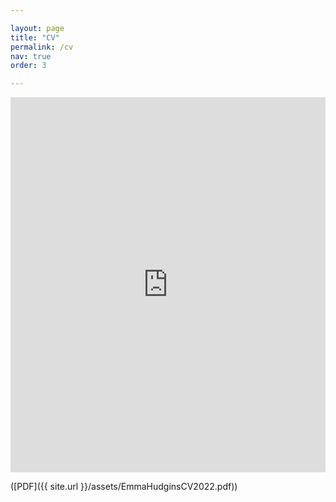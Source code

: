 ```yaml
---

layout: page
title: "CV"
permalink: /cv
nav: true
order: 3

---
```

<p  style=" margin: 12px auto 6px auto; font-family: Helvetica,Arial,Sans-serif; font-style: normal; font-variant: normal; font-weight: normal; font-size: 14px; line-height: normal; font-size-adjust: none; font-stretch: normal; -x-system-font: none; display: block;"> </p><iframe class="scribd_iframe_embed" title="EmmaHudginsCV2022" src="https://www.scribd.com/embeds/594573910/content?start_page=1&view_mode=scroll&access_key=key-16HeB6wwc7nSzP8D5TNg" data-auto-height="false" data-aspect-ratio="0.723916532905297" scrolling="no" id="doc_44139" width="100%" height="600" frameborder="0"></iframe>

([PDF]({{ site.url  }}/assets/EmmaHudginsCV2022.pdf))